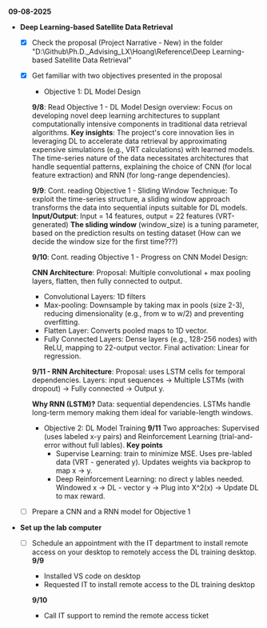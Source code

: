 **09-08-2025**
* **Deep Learning-based Satellite Data Retrieval**
  * [x] Check the proposal (Project Narrative - New) in the folder "D:\Github\Ph.D._Advising_LX\Hoang\Reference\Deep Learning-based Satellite Data Retrieval"
  * [x] Get familiar with two objectives presented in the proposal
    * Objective 1: DL Model Design

    **9/8**: Read Objective 1 - DL Model Design overview: Focus on developing novel deep learning architectures to supplant computationally intensive components in traditional data retrieval algorithms.
    **Key insights**: The project's core innovation lies in leveraging DL to accelerate data retrieval by approximating expensive simulations (e.g., VRT calculations) with learned models. The time-series nature of the data necessitates architectures that handle sequential patterns, explaining the choice of CNN (for local feature extraction) and RNN (for long-range dependencies).
        
    **9/9**: Cont. reading Objective 1 - Sliding Window Technique: To exploit the time-series structure, a sliding window approach transforms the data into sequential inputs suitable for DL models.
    **Input/Output**: Input = 14 features, output = 22 features (VRT-generated)
    **The sliding window** (window_size) is a tuning parameter, based on the prediction results on testing dataset (How can we decide the window size for the first time???)
    
    **9/10**: Cont. reading Objective 1 - Progress on CNN Model Design:

    **CNN Architecture**: Proposal: Multiple convolutional + max pooling layers, flatten, then fully connected to output.
    * Convolutional Layers: 1D filters
    * Max-pooling: Downsample by taking max in pools (size 2-3), reducing dimensionality (e.g., from w to w/2) and preventing overfitting.
    * Flatten Layer: Converts pooled maps to 1D vector.
    * Fully Connected Layers: Dense layers (e.g., 128-256 nodes) with ReLU, mapping to 22-output vector. Final activation: Linear for regression.

    **9/11 - RNN Architecture**: Proposal: uses LSTM cells for temporal dependencies. Layers: input sequences -> Multiple LSTMs (with dropout) -> Fully connected
  -> Output y.

    **Why RNN (LSTM)?** Data: sequential dependencies. LSTMs handle long-term memory making them ideal for variable-length windows.
  
    * Objective 2: DL Model Training
    **9/11** Two approaches: Supervised (uses labeled x-y pairs) and Reinforcement Learning (trial-and-error without full lables).
      **Key points** 
      * Supervise Learning: train to minimize MSE. Uses pre-labled data (VRT - generated y). Updates weights via backprop to map x -> y.
      * Deep Reinforcement Learning: no direct y lables needed. Windowed x -> DL - vector y -> Plug into X^2(x) -> Update DL to max reward.
  * [ ] Prepare a CNN and a RNN model for Objective 1



* **Set up the lab computer**
  * [ ] Schedule an appointment with the IT department to install remote access on your desktop to remotely access the DL training desktop.  
  **9/9**
    * Installed VS code on desktop
    * Requested IT to install remote access to the DL training desktop

     **9/10**
     * Call IT support to remind the remote access ticket
